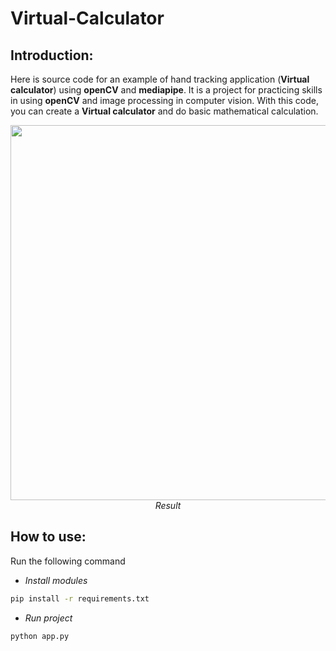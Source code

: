 # Virtual-Calculator
## Introduction:
Here is source code for an example of hand tracking application (**Virtual calculator**) using **openCV** and **mediapipe**. It is a project for practicing skills in using **openCV** and image processing in computer vision. With this code, you can create a **Virtual calculator** and do basic mathematical calculation.
<p align="center">
  <img src="./result/result.gif" width=600><br/>
  <i>Result</i>
</p>

## How to use:
Run the following command
* *Install modules*
```bash
pip install -r requirements.txt
```
* *Run project*
```bash
python app.py
```